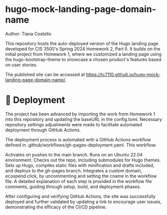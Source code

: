 # hugo-mock-landing-page-domain-name

Author: Tiana Costello

This repository hosts the auto-deployed version of the Hugo landing page developed for CIS 3500's Spring 2024 Homework 2, Part II. It builds on the initial project from Homework 1, where we customized a landing page using the hugo-bootstrap-theme to showcase a chosen product's features based on user stories.

The published site can be accessed at https://tc7110.github.io/hugo-mock-landing-page-domain-name/.

# 🚀 Deployment

The project has been advanced by importing the work from Homework 1 into this repository and updating the baseURL in the config.toml. Necessary repository settings adjustments were made to facilitate automated deployment through GitHub Actions.

The deployment process is automated with a GitHub Actions workflow defined in .github/workflows/gh-pages-deployment.yaml. This workflow:

Activates on pushes to the main branch.
Runs on an Ubuntu 22.04 environment.
Checks out the repo, including submodules for Hugo themes.
Sets up Hugo, compiles static files with minification and drafts included, and deploys to the gh-pages branch.
Integrates a custom domain, ecospend.click, by uncommenting and setting the cname in the workflow file.
A detailed explanation of each step is provided in the workflow file comments, guiding through setup, build, and deployment phases.

After configuring and verifying GitHub Actions, the site was successfully deployed and further validated by updating a link to encourage user issues, demonstrating the efficacy of the CI/CD pipeline.


